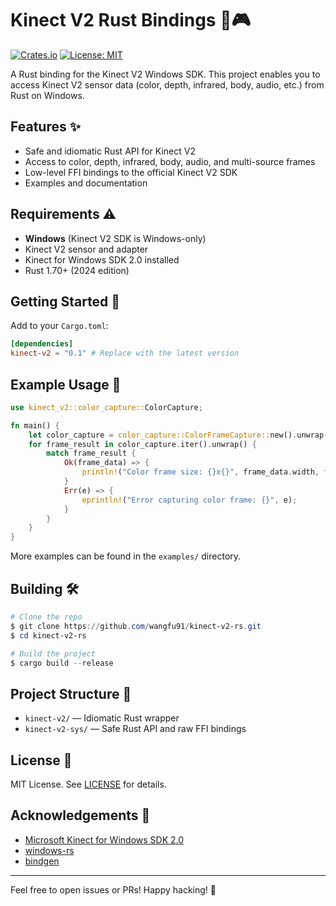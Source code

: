 # Kinect V2 Rust Bindings 🦀🎮

[![Crates.io](https://img.shields.io/crates/v/kinect-v2.svg)](https://crates.io/crates/kinect-v2)
[![License: MIT](https://img.shields.io/badge/License-MIT-blue.svg)](LICENSE)

A Rust binding for the Kinect V2 Windows SDK. This project enables you to access Kinect V2 sensor data (color, depth, infrared, body, audio, etc.) from Rust on Windows.

## Features ✨
- Safe and idiomatic Rust API for Kinect V2
- Access to color, depth, infrared, body, audio, and multi-source frames
- Low-level FFI bindings to the official Kinect V2 SDK
- Examples and documentation

## Requirements ⚠️
- **Windows** (Kinect V2 SDK is Windows-only)
- Kinect V2 sensor and adapter
- Kinect for Windows SDK 2.0 installed
- Rust 1.70+ (2024 edition)

## Getting Started 🚀

Add to your `Cargo.toml`:

```toml
[dependencies]
kinect-v2 = "0.1" # Replace with the latest version
```

## Example Usage 📝

```rust
use kinect_v2::color_capture::ColorCapture;

fn main() {
    let color_capture = color_capture::ColorFrameCapture::new().unwrap();
    for frame_result in color_capture.iter().unwrap() {
        match frame_result {
            Ok(frame_data) => {
                println!("Color frame size: {}x{}", frame_data.width, frame_data.height);
            }
            Err(e) => {
                eprintln!("Error capturing color frame: {}", e);
            }
        }
    }
}
```

More examples can be found in the `examples/` directory.

## Building 🛠️

```powershell
# Clone the repo
$ git clone https://github.com/wangfu91/kinect-v2-rs.git
$ cd kinect-v2-rs

# Build the project
$ cargo build --release
```

## Project Structure 📁
- `kinect-v2/` — Idiomatic Rust wrapper
- `kinect-v2-sys/` — Safe Rust API and raw FFI bindings

## License 📄

MIT License. See [LICENSE](LICENSE) for details.

## Acknowledgements 🙏
- [Microsoft Kinect for Windows SDK 2.0](https://www.microsoft.com/en-us/download/details.aspx?id=44561)
- [windows-rs](https://github.com/microsoft/windows-rs)
- [bindgen](https://github.com/rust-lang/rust-bindgen)

---

Feel free to open issues or PRs! Happy hacking! 🚀
